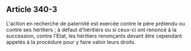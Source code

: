 Article 340-3
----
L'action en recherche de paternité est exercée contre le père prétendu ou contre
ses héritiers ; à défaut d'héritiers ou si ceux-ci ont renoncé à la succession,
contre l'Etat, les héritiers renonçants devant être cependant appelés à la
procédure pour y faire valoir leurs droits.
